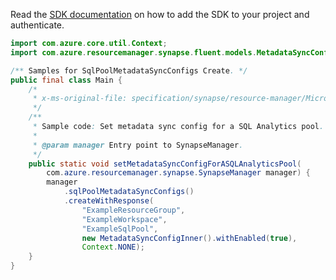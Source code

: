 Read the [SDK documentation](https://github.com/Azure/azure-sdk-for-java/blob/azure-resourcemanager-synapse_1.0.0-beta.5/sdk/synapse/azure-resourcemanager-synapse/README.md) on how to add the SDK to your project and authenticate.

```java
import com.azure.core.util.Context;
import com.azure.resourcemanager.synapse.fluent.models.MetadataSyncConfigInner;

/** Samples for SqlPoolMetadataSyncConfigs Create. */
public final class Main {
    /*
     * x-ms-original-file: specification/synapse/resource-manager/Microsoft.Synapse/stable/2021-06-01/examples/CreateSqlPoolMetadataSyncConfig.json
     */
    /**
     * Sample code: Set metadata sync config for a SQL Analytics pool.
     *
     * @param manager Entry point to SynapseManager.
     */
    public static void setMetadataSyncConfigForASQLAnalyticsPool(
        com.azure.resourcemanager.synapse.SynapseManager manager) {
        manager
            .sqlPoolMetadataSyncConfigs()
            .createWithResponse(
                "ExampleResourceGroup",
                "ExampleWorkspace",
                "ExampleSqlPool",
                new MetadataSyncConfigInner().withEnabled(true),
                Context.NONE);
    }
}
```
